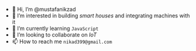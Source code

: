 - 👋 Hi, I’m @mustafanikzad
- 👀 I’m interested in building *smart houses* and integrating machines with it
- 🌱 I’m currently learning `JavaScript`
- 💞️ I’m looking to collaborate on *IoT*
- 📫 How to reach me `nikad399@gmail.com`

<!---
mustafanikzad/mustafanikzad is a ✨ special ✨ repository because its `README.md` (this file) appears on your GitHub profile.
You can click the Preview link to take a look at your changes.
--->
